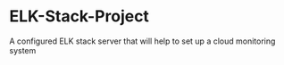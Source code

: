 # ELK-Stack-Project
A configured ELK stack server that will help to set up a cloud monitoring system
